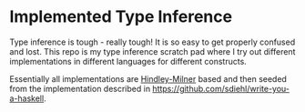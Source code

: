 # Implemented Type Inference

Type inference is tough - really tough! It is so easy to get properly confused
and lost. This repo is my type inference scratch pad where I try out different
implementations in different languages for different constructs.

Essentially all implementations are
[Hindley-Milner](https://en.wikipedia.org/wiki/Hindley–Milner_type_system) based
and then seeded from the implementation described in
https://github.com/sdiehl/write-you-a-haskell.
